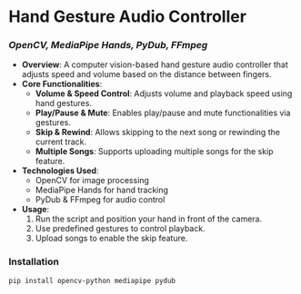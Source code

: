 # **Hand Gesture Audio Controller**

### *OpenCV, MediaPipe Hands, PyDub, FFmpeg*

- **Overview**: A computer vision-based hand gesture audio controller that adjusts speed and volume based on the distance between fingers.  
- **Core Functionalities**:
  - **Volume & Speed Control**: Adjusts volume and playback speed using hand gestures.  
  - **Play/Pause & Mute**: Enables play/pause and mute functionalities via gestures.  
  - **Skip & Rewind**: Allows skipping to the next song or rewinding the current track.  
  - **Multiple Songs**: Supports uploading multiple songs for the skip feature.  
- **Technologies Used**:
  - OpenCV for image processing  
  - MediaPipe Hands for hand tracking  
  - PyDub & FFmpeg for audio control  
- **Usage**:
  1. Run the script and position your hand in front of the camera.  
  2. Use predefined gestures to control playback.  
  3. Upload songs to enable the skip feature.  

### **Installation**
```sh
pip install opencv-python mediapipe pydub
